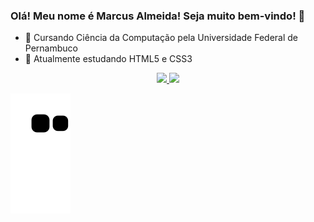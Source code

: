 ### Olá! Meu nome é Marcus Almeida! Seja muito bem-vindo! 👋



- 🔭 Cursando Ciência da Computação pela Universidade Federal de Pernambuco
- 🌱 Atualmente estudando HTML5 e CSS3

<div align="center">
  <a href="https://github.com/marcusalmeidaa">
  <img width="42%" src="https://github-readme-stats.vercel.app/api?username=marcusalmeidaa&show_icons=true&theme=dracula&include_all_commits=true&count_private=true"/>
  <img width="50%" src="https://github-readme-stats.vercel.app/api/top-langs/?username=marcusalmeidaa&layout=compact&langs_count=7&theme=dracula"/>
</div>

  ![Snake animation](https://github.com/marcusalmeidaa/marcusalmeidaa/blob/output/github-contribution-grid-snake.svg)
